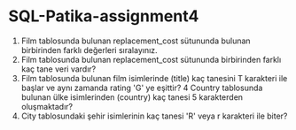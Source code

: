 # SQL-Patika-assignment4

1. Film tablosunda bulunan replacement_cost sütununda bulunan birbirinden farklı değerleri sıralayınız.
2. Film tablosunda bulunan replacement_cost sütununda birbirinden farklı kaç tane veri vardır?
3. Film tablosunda bulunan film isimlerinde (title) kaç tanesini T karakteri ile başlar ve aynı zamanda rating 'G' ye eşittir?
4  Country tablosunda bulunan ülke isimlerinden (country) kaç tanesi 5 karakterden oluşmaktadır?
5. City tablosundaki şehir isimlerinin kaç tanesi 'R' veya r karakteri ile biter?
